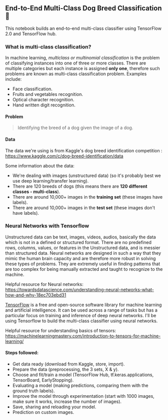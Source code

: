 ﻿## End-to-End Multi-Class Dog Breed Classification 🐶
This notebook builds an end-to-end multi-class classifier using TensorFlow 2.0 and TensorFlow hub.

### What is multi-class classification?
In machine learning, *multiclass or multinomial classification* is the problem of classifying instances into one of three or more classes. 
There are multiple categories but each instance is assigned **only one**, therefore such problems are known as multi-class classification problem.
Examples include:
- Face classification.
- Fruits and vegetables recognition.
- Optical character recognition.
- Hand written digit recognition.

#### Problem
> Identifying the breed of a dog given the image of a dog.

#### Data
The data we're using is from Kaggle's dog breed identification competition : https://www.kaggle.com/c/dog-breed-identification/data

Some information about the data:

- We're dealing with images (unstructured data) (so it's probably best we use deep learning/transfer learning).
- There are 120 breeds of dogs (this means there are **120 different classes - multi-class**).
- There are around 10,000+ images in the **training set** (these images have labels).
- There are around 10,000+ images in the **test set** (these images don't have labels).

### Neural Networks with Tensorflow
Unstructured data can be text, images, videos, audios, basically the data which is not in a defined or structured format. There are no predefined rows, columns, values, or features in the Unstructured data, and is messier than structured data. Neural networks are designed in such a way that they mimic the human brain capacity and are therefore more robust in solving these types of problems. They are extremely useful in finding patterns that are too complex for being manually extracted and taught to recognize to the machine.

Helpful resource for Neural networks: https://towardsdatascience.com/understanding-neural-networks-what-how-and-why-18ec703ebd31

[TensorFlow](https://www.tensorflow.org/) is a free and open-source software library for machine learning and artificial intelligence. It can be used across a range of tasks but has a particular focus on training and inference of deep neural networks. I'll be using Tensorflow to build the multi-class classifier using neural networks.

Helpful resource for understanding basics of tensors: https://machinelearningmastery.com/introduction-to-tensors-for-machine-learning/


#### Steps followed:
* Get data ready (download from Kaggle, store, import).
* Prepare the data (preprocessing, the 3 sets, X & y).
* Choose and fit/train a model (TensorFlow Hub, tf.keras.applications, TensorBoard, EarlyStopping).
* Evaluating a model (making predictions, comparing them with the ground truth labels).
* Improve the model through experimentation (start with 1000 images, make sure it works, increase the number of images).
* Save, sharing and reloading your model.
* Prediction on custom images.




